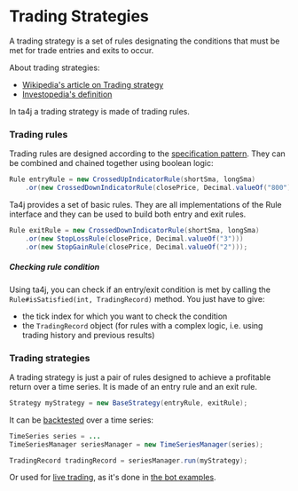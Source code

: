 # Trading Strategies
A trading strategy is a set of rules designating the conditions that must be met for trade entries and exits to occur.

About trading strategies:

  * [Wikipedia's article on Trading strategy](http://en.wikipedia.org/wiki/Trading_strategy)
  * [Investopedia's definition](http://www.investopedia.com/terms/t/trading-strategy.asp)

In ta4j a trading strategy is made of trading rules.

### Trading rules

Trading rules are designed according to the [specification pattern](http://en.wikipedia.org/wiki/Specification_pattern). They can be combined and chained together using boolean logic:

```java
Rule entryRule = new CrossedUpIndicatorRule(shortSma, longSma)
    .or(new CrossedDownIndicatorRule(closePrice, Decimal.valueOf("800")));
```

Ta4j provides a set of basic rules. They are all implementations of the Rule interface and they can be used to build both entry and exit rules.

```java
Rule exitRule = new CrossedDownIndicatorRule(shortSma, longSma)
    .or(new StopLossRule(closePrice, Decimal.valueOf("3")))
    .or(new StopGainRule(closePrice, Decimal.valueOf("2")));
```

##### Checking rule condition

Using ta4j, you can check if an entry/exit condition is met by calling the `Rule#isSatisfied(int, TradingRecord)` method. You just have to give:

  * the tick index for which you want to check the condition
  * the `TradingRecord` object (for rules with a complex logic, i.e. using trading history and previous results)

### Trading strategies

A trading strategy is just a pair of rules designed to achieve a profitable return over a time series. It is made of an entry rule and an exit rule.

```java
Strategy myStrategy = new BaseStrategy(entryRule, exitRule);
```

It can be [backtested](Backtesting) over a time series:

```java
TimeSeries series = ...
TimeSeriesManager seriesManager = new TimeSeriesManager(series);

TradingRecord tradingRecord = seriesManager.run(myStrategy);
```

Or used for [live trading](./Live%20trading), as it's done in [the bot examples](./Usage-examples#trading-bots).

